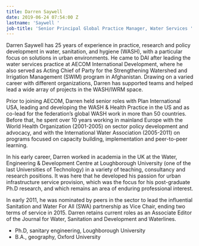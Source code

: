 ```yaml
---
title: Darren Saywell
date: 2019-06-24 07:54:00 Z
lastname: 'Saywell '
job-title: 'Senior Principal Global Practice Manager, Water Services '
---
```


Darren Saywell has 25 years of experience in practice, research and policy development in water, sanitation, and hygiene (WASH), with a particular focus on solutions in urban environments. He came to DAI after leading the water services practice at AECOM International Development, where he also served as Acting Chief of Party for the Strengthening Watershed and Irrigation Management (SWIM) program in Afghanistan. Drawing on a varied career with different organizations, Darren has supported teams and helped lead a wide array of projects in the WASH/IWRM space.
 
Prior to joining AECOM, Darren held senior roles with Plan International USA, leading and developing the WASH & Health Practice in the US and as co-lead for the federation’s global WASH work in more than 50 countries. Before that, he spent over 10 years working in mainland Europe with the World Health Organization (2001-2005) on sector policy development and advocacy, and with the International Water Association (2005-2011) on programs focused on capacity building, implementation and peer-to-peer learning.
 
In his early career, Darren worked in academia in the UK at the Water, Engineering & Development Centre at Loughborough University (one of the last Universities of Technology) in a variety of teaching, consultancy and research positions. It was here that he developed his passion for urban infrastructure service provision, which was the focus for his post-graduate Ph.D research, and which remains an area of enduring professional interest.
 
In early 2011, he was nominated by peers in the sector to lead the influential Sanitation and Water For All (SWA) partnership as Vice Chair, ending two terms of service in 2015.  Darren retains current roles as an Associate Editor of the Journal for Water, Sanitation and Development and Waterlines.
 
* Ph.D, sanitary engineering, Loughborough University
* B.A., geography, Oxford University